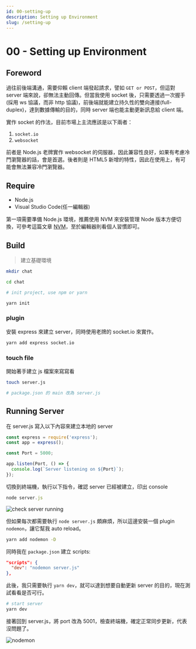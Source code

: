 ```yaml
---
id: 00-setting-up
description: Setting up Environment
slug: /setting-up
---
```


# 00 - Setting up Environment

## Foreword

過往前後端溝通，需要仰賴 client 端發起請求，譬如 `GET or POST`，但這對 server 端來說，卻無法主動回傳。但當我使用 socket 後，只需要透過一次握手(採用 ws 協議，而非 http 協議)，前後端就能建立持久性的雙向連接(full-duplex)，達到數據傳輸的目的，同時 server 端也能主動更新訊息給 client 端。

實作 socket 的作法，目前市場上主流應該是以下兩者：

1. `socket.io`
2. `websocket`

前者是 Node.js 老牌實作 websocket 的伺服器，因此兼容性良好，如果有考慮冷門瀏覽器的話，會是首選。後者則是 HTML5 新增的特性，因此在使用上，有可能會無法兼容冷門瀏覽器。

## Require

- Node.js
- Visual Studio Code(任一編輯器)

第一項需要準備 Node.js 環境，推薦使用 NVM 來安裝管理 Node 版本方便切換，可參考這篇文章 [NVM](https://pitt-docusaurus.netlify.app/docs/nvm)，至於編輯器則看個人習慣即可。

## Build

> 建立基礎環境

```bash
mkdir chat

cd chat

# init project, use npm or yarn

yarn init
```

### plugin

安裝 express 來建立 server，同時使用老牌的 socket.io 來實作。

```bash
yarn add express socket.io 
```

### touch file

開始著手建立 js 檔案來寫寫看

```bash
touch server.js

# package.json 的 main 改為 server.js
```

## Running Server

在 server.js 寫入以下內容來建立本地的 server

```javascript
const express = require('express');
const app = express();

const Port = 5000;

app.listen(Port, () => {
  console.log(`Server listening on ${Port}`);
});
```

切換到終端機，執行以下指令，確認 server 已經被建立，印出 console

```javascript
node server.js
```

![check server running](https://i.imgur.com/cZyCn3s.png)

但如果每次都需要執行 `node server.js` 頗麻煩，所以這邊安裝一個 plugin `nodemon`，讓它幫我 auto reload。

```bash
yarn add nodemon -D
```

同時我在 `package.json` 建立 scripts:

```json
"scripts": {
  "dev": "nodemon server.js"
},
```

此後，我只需要執行 `yarn dev`，就可以達到想要自動更新 server 的目的，現在測試看看是否可行。

```bash
# start server
yarn dev
```

接著回到 server.js，將 port 改為 5001，檢查終端機，確定正常同步更新，代表沒問題了。

![nodemon](https://i.imgur.com/aQ9lECR.png)
